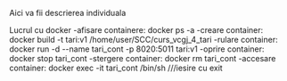 Aici va fii descrierea individuala

Lucrul cu docker
-afisare containere: docker ps -a
-creare container: docker build -t tari:v1 /home/user/SCC/curs_vcgj_4_tari
-rulare container: docker run -d --name tari_cont -p 8020:5011 tari:v1
-oprire container: docker stop tari_cont
-stergere container: docker rm tari_cont
-accesare container: docker exec -it tari_cont /bin/sh       ///iesire cu exit
